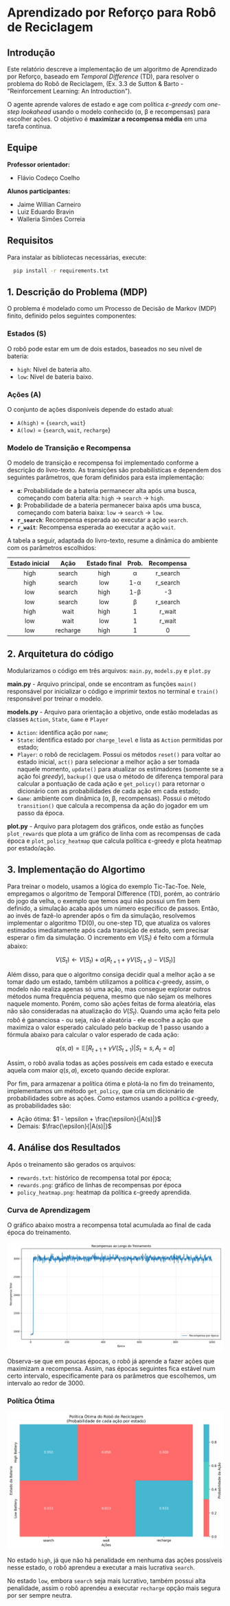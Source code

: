 # Aprendizado por Reforço para Robô de Reciclagem

## Introdução

Este relatório descreve a implementação de um algoritmo de Aprendizado por Reforço, baseado em *Temporal Difference* (TD), para resolver o problema do Robô de Reciclagem, (Ex. 3.3 de Sutton & Barto - "Reinforcement Learning: An Introduction"). 

O agente aprende valores de estado e age com política *ε-greedy* com *one-step lookahead* usando o modelo conhecido (α, β e recompensas) para escolher ações. O objetivo é **maximizar a recompensa média** em uma tarefa contínua.


## Equipe

**Professor orientador:**
- Flávio Codeço Coelho

**Alunos participantes:**
- Jaime Willian Carneiro
- Luiz Eduardo Bravin
- Walleria Simões Correia

## Requisitos

Para instalar as bibliotecas necessárias, execute:
```bash
  pip install -r requirements.txt
```

## 1. Descrição do Problema (MDP)

O problema é modelado como um Processo de Decisão de Markov (MDP) finito, definido pelos seguintes componentes:

### Estados (S)

O robô pode estar em um de dois estados, baseados no seu nível de bateria:
* `high`: Nível de bateria alto.
* `low`: Nível de bateria baixo.

### Ações (A)

O conjunto de ações disponíveis depende do estado atual:
* `A(high)` = {`search`, `wait`}
* `A(low)` = {`search`, `wait`, `recharge`}

### Modelo de Transição e Recompensa

O modelo de transição e recompensa foi implementado conforme a descrição do livro-texto. As transições são probabilísticas e dependem dos seguintes parâmetros, que foram definidos para esta implementação:

* **`α`**: Probabilidade de a bateria permanecer alta após uma busca, começando com bateria alta: `high` $\rightarrow$ `search` $\rightarrow$ `high`.
* **`β`**: Probabilidade de a bateria permanecer baixa após uma busca, começando com bateria baixa: `low` $\rightarrow$ `search` $\rightarrow$ `low`.
* **`r_search`**: Recompensa esperada ao executar a ação `search`.
* **`r_wait`**: Recompensa esperada ao executar a ação `wait`.

A tabela a seguir, adaptada do livro-texto, resume a dinâmica do ambiente com os parâmetros escolhidos:

| Estado inicial | Ação | Estado final | Prob. | Recompensa  |
| :---: | :---: | :---: | :---: | :---: |
| high | search | high | α | r_search |
| high | search | low  | 1-α | r_search |
| low  | search | high | 1-β | -3 |
| low  | search | low  | β | r_search |
| high | wait   | high | 1 | r_wait |
| low  | wait   | low  | 1 | r_wait |
| low  | recharge| high| 1 | 0 |


## 2. Arquitetura do código
Modularizamos o código em três arquivos: `main.py`, `models.py` e `plot.py`

**main.py** - Arquivo principal, onde se encontram as funções `main()` responsável por inicializar o código e imprimir textos no terminal e `train()` responsável por treinar o modelo.

**models.py** - Arquivo para orientação a objetivo, onde estão modeladas as classes `Action`, `State`, `Game` e `Player`

- `Action`: identifica ação por `name`;
- `State`: identifica estado por `charge_level` e lista as `Action` permitidas por estado;
- `Player`: o robô de reciclagem. Possui os métodos `reset()` para voltar ao estado inicial, `act()` para selecionar a melhor ação a ser tomada naquele momento, `update()` para atualizar os estimadores (somente se a ação foi *greedy*), `backup()` que usa o método de diferença temporal para calcular a pontuação de cada ação e `get_policy()` para retornar o dicionário com as probabilidades de cada ação em cada estado;
- `Game`: ambiente com dinâmica (α, β, recompensas). Possui o método `transition()` que calcula a recompensa da ação do jogador em um passo da época.

**plot.py** - Arquivo para plotagem dos gráficos, onde estão as funções `plot_rewards` que plota a um gráfico de linha com as recompensas de cada época e `plot_policy_heatmap` que calcula política ε-greedy e plota heatmap por
estado/ação.

## 3. Implementação do Algortimo

Para treinar o modelo, usamos a lógica do exemplo Tic-Tac-Toe. Nele, empregamos o algoritmo de Temporal Difference (TD), porém, ao contrário do jogo da velha, o exemplo que temos aqui não possui um fim bem definido, a simulação acaba após um número específico de passos. Então, ao invés de fazê-lo aprender após o fim da simulação, resolvemos implementar o algoritmo TD(0), ou one-step TD, que atualiza os valores estimados imediatamente após cada transição de estado, sem precisar esperar o fim da simulação. O incremento em $V(S_t)$ é feito com a fórmula abaixo:

$$
V(S_t) \leftarrow V(S_t) + \alpha [R_{t+1} + \gamma V(S_{t+1}) - V(S_t)]
$$

Além disso, para que o algoritmo consiga decidir qual a melhor ação a se tomar dado um estado, também utilizamos a política $\epsilon$-greedy, assim, o modelo não realiza apenas só uma ação, mas consegue explorar outros métodos numa frequência pequena, mesmo que não sejam os melhores naquele momento. Porém, como são ações feitas de forma aleatória, elas não são consideradas na atualização do $V(S_t)$. 
Quando uma ação feita pelo robô é gananciosa - ou seja, não é aleatória - ele escolhe a ação que maximiza o valor esperado calculado pelo backup de 1 passo usando a fórmula abaixo para calcular o valor esperado de cada ação:

$$
q(s,a) = \mathbb{E}[R_{t+1} + \gamma V(S_{t+1}) | S_t = s, A_t = a]
$$

Assim, o robô avalia todas as ações possíveis em cada estado e executa aquela com maior $q(s,a)$, exceto quando decide explorar.


Por fim, para armazenar a política ótima e plotá-la no fim do treinamento, implementamos um método ```get_policy```, que cria um dicionário de probabilidades sobre as ações. Como estamos usando a política $\epsilon$-greedy, as probabilidades são:
- Ação ótima: $1 - \epsilon + \frac{\epsilon}{|A(s)|}$
- Demais: $\frac{\epsilon}{|A(s)|}$

## 4. Análise dos Resultados

Após o treinamento são gerados os arquivos:
- `rewards.txt`: histórico de recompensa total por época;
- `rewards.png`: gráfico de linhas de recompensas por época
- `policy_heatmap.png`: heatmap da política ε-greedy aprendida.

### Curva de Aprendizagem

O gráfico abaixo mostra a recompensa total acumulada ao final de cada época do treinamento.

![Curva de aprendizagem](rewards.png)

Observa-se que em poucas épocas, o robô já aprende a fazer ações que maximizam a recompensa. Assim, nas épocas seguintes fica estável num certo intervalo, especificamente para os parâmetros que escolhemos, um intervalo ao redor de 3000.

### Política Ótima
![Heatmap](policy_heatmap.png)

No estado `high`, já que não há penalidade em nenhuma das ações possíveis nesse estado, o robô aprendeu a executar a mais lucrativa `search`.

No estado `low`, embora `search` seja mais lucrativo, também possui alta penalidade, assim o robô aprendeu a executar `recharge` opção mais segura por ser sempre neutra.
